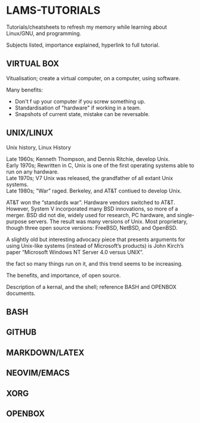 # LAMS-TUTORIALS

Tutorials/cheatsheets to refresh my memory while learning about Linux/GNU, and programming. 

Subjects listed, importance explained, hyperlink to full tutorial.

## VIRTUAL BOX
Vitualisation; create a virtual computer, on a computer, using software. 

Many benefits:
- Don't f up your computer if you screw something up.
- Standardisation of "hardware" if working in a team.
- Snapshots of current state, mistake can be reversable.

## UNIX/LINUX
Unix history, Linux History

Late  1960s; Kenneth Thompson, and Dennis Ritchie, develop Unix.   
Early 1970s; Rewritten in C, Unix is one of the first operating systems able to run on any hardware.   
Late  1970s; V7 Unix was released, the grandfather of all extant Unix systems.  
Late  1980s; "War” raged. Berkeley, and AT&T contiued to develop Unix.   

AT&T won the “standards war”. Hardware vendors switched to AT&T. However, System V incorporated many BSD innovations, so more of a merger. 
BSD did not die, widely used for research, PC hardware, and single-purpose servers. 
The result was many versions of Unix. Most proprietary, though three open source versions: FreeBSD, NetBSD, and OpenBSD.

A slightly old but interesting advocacy piece that presents arguments for using Unix-like systems (instead of Microsoft’s products) is John Kirch’s paper “Microsoft Windows NT Server 4.0 versus UNIX”.



the fact so many things run on it, and this trend seems to be increasing.

The benefits, and importance, of open source.

Description of a kernal, and the shell; reference BASH and OPENBOX documents.

## BASH


## GITHUB


## MARKDOWN/LATEX


## NEOVIM/EMACS


## XORG


## OPENBOX







